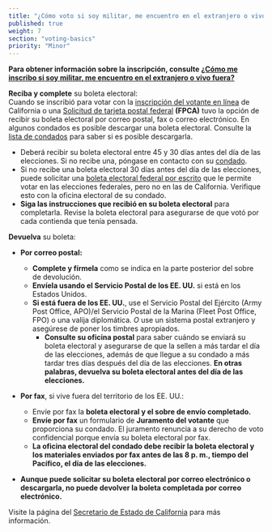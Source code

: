 ```yaml
---
title: "¿Cómo voto si soy militar, me encuentro en el extranjero o vivo fuera?"
published: true
weight: 7
section: "voting-basics"
priority: "Minor"
---
```

**Para obtener información sobre la inscripción, consulte [¿Cómo me inscribo si soy militar, me encuentro en el extranjero o vivo fuera?](#menu-item-¿cómo-me-inscribo-si-soy-militar-me-encuentro-en-el-extranjero-o-vivo-fuera-del-país)**

**Reciba y complete** su boleta electoral:  
Cuando se inscribió para votar con la [inscripción del votante en línea](https://registertovote.ca.gov/es-mx) de California o una [Solicitud de tarjeta postal federal](https://www.fvap.gov/uploads/FVAP/Forms/fpca2013.pdf) **(FPCA)** tuvo la opción de recibir su boleta electoral por correo postal, fax o correo electrónico. En algunos condados es posible descargar una boleta electoral. Consulte la [lista de condados](https://www.sos.ca.gov/elections/voter-registration/military-overseas-voters/) para saber si es posible descargarla. 
- Deberá recibir su boleta electoral entre 45 y 30 días antes del día de las elecciones. Si no recibe una, póngase en contacto con su [condado](#section-election-office-contact). 
- Si no recibe una boleta electoral 30 días antes del día de las elecciones, puede solicitar una [boleta electoral federal por escrito](https://www.fvap.gov/uploads/FVAP/Forms/fwab2013.pdf) que le permite votar en las elecciones federales, pero no en las de California. Verifique esto con la oficina electoral de su condado. 
- **Siga las instrucciones que recibió en su boleta electoral** para completarla. 
Revise la boleta electoral para asegurarse de que votó por cada contienda que tenía pensada. 

**Devuelva** su boleta:  
- **Por correo postal:**  
	- **Complete y fírmela** como se indica en la parte posterior del sobre de devolución. 
	- **Envíela usando el Servicio Postal de los EE. UU.** si está en los Estados Unidos.  
	- **Si está fuera de los EE. UU.**, use el Servicio Postal del Ejército (Army Post Office, APO)/el Servicio Postal de la Marina (Fleet Post Office, FPO) o una valija diplomática. *O* use un sistema postal extranjero y asegúrese de poner los timbres apropiados. 
    	- **Consulte su oficina postal** para saber cuándo se enviará su boleta electoral y asegurarse de que la sellen a más tardar el día de las elecciones, además de que llegue a su condado a más tardar tres días después del día de las elecciones. **En otras palabras, devuelva su boleta electoral antes del día de las elecciones.**  

- **Por fax**, si vive fuera del territorio de los EE. UU.:  
	- Envíe por fax la **boleta electoral y el sobre de envío completado.**  
	- **Envíe por fax** un formulario de **Juramento del votante** que proporciona su condado. El juramento renuncia a su derecho de voto confidencial porque envía su boleta electoral por fax. 
	- **La oficina electoral del condado debe recibir la boleta electoral y los materiales enviados por fax antes de las 8 p. m., tiempo del Pacífico, el día de las elecciones.**   

- **Aunque puede solicitar su boleta electoral por correo electrónico o descargarla, no puede devolver la boleta completada por correo electrónico.** 

Visite la página del [Secretario de Estado de California](http://www.sos.ca.gov/elections/voter-registration/military-overseas-voters/) para más información.

